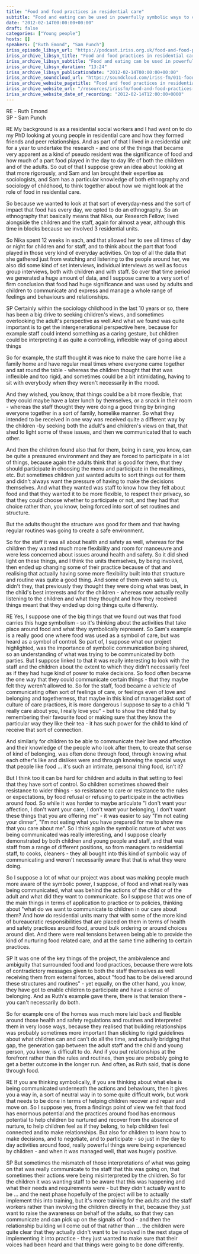 ```yaml
---
title: "Food and food practices in residential care"
subtitle: "Food and eating can be used in powerfully symbolic ways to communicate and express and manage a whole range of feelings, behaviours and relationships. "
date: "2012-02-14T00:00:00+00:00"
draft: false
categories: ["Young people"]
hosts: []
speakers: ["Ruth Emond", "Sam Punch"]
iriss_episode_libsyn_url: "https://podcast.iriss.org.uk/food-and-food-practices-in-residential-care-1"
iriss_archive_libsyn_title: "Food and food practices in residential care"
iriss_archive_libsyn_subtitle: "Food and eating can be used in powerfully symbolic ways to communicate and express and manage a whole range of feelings, behaviours and relationships. "
iriss_archive_libsyn_duration: "13:24"
iriss_archive_libsyn_publicationdate: "2012-02-14T00:00:00+00:00"
iriss_archive_soundcloud_url: "https://soundcloud.com/iriss-fm/011-food-and-food-practices-in-residential-care"
iriss_archive_website_pagetitle: "Food and food practices in residential care"
iriss_archive_website_url: "/resources/irissfm/food-and-food-practices-residential-care"
iriss_archive_website_date_of_recording: "2012-02-14T12:00:00+0000"
---
```

RE - Ruth Emond  
SP - Sam Punch

RE My background is as a residential social workers and I had went on to do my PhD looking at young people in residential care and how they formed friends and peer relationships. And as part of that I lived in a residential unit for a year to undertake the research - and one of the things that became very apparent as a kind of pseudo resident was the significance of food and how much of a part food played in the day to day life of both the children and of the adults. So out of that I suppose grew an idea about looking at that more rigorously, and Sam and Ian brought their expertise as sociologists, and Sam has a particular knowledge of both ethnography and sociology of childhood, to think together about how we might look at the role of food in residential care.

So because we wanted to look at that sort of everyday-ness and the sort of impact that food has every day, we opted to do an ethnography. So an ethnography that basically means that Nika, our Research Fellow, lived alongside the children and the staff, again for almost a year, although this time in blocks because we involved 3 residential units.

So Nika spent 12 weeks in each, and that allowed her to see all times of day or night for children and for staff, and to think about the part that food played in those very kind of everyday activities. On top of all the data that she gathered just from watching and listening to the people around her, we also did some kind of set interviews, individual interviews as well as focus group interviews, both with children and with staff. So over that time period we generated a huge amount of data, and I suppose came to a very sort of firm conclusion that food had huge significance and was used by adults and children to communicate and express and manage a whole range of feelings and behaviours and relationships.

SP Certainly within the sociology childhood in the last 10 years or so, there has been a big drive to seeking children's views, and sometimes overlooking the adult's perspective as well.And what we found was quite important is to get the intergenerational perspective here, because for example staff could intend something as a caring gesture, but children could be interpreting it as quite a controlling, inflexible way of going about things

So for example, the staff thought it was nice to make the care home like a family home and have regular meal times where everyone came together and sat round the table - whereas the children thought that that was inflexible and too rigid, and sometimes could be a bit intimidating, having to sit with everybody when they weren't necessarily in the mood.

And they wished, you know, that things could be a bit more flexible, that they could maybe have a later lunch by themselves, or a snack in their room - whereas the staff thought they were doing a good thing by bringing everyone together in a sort of family, homelike manner. So what they intended to be received in one way was received quite a different way by the children -by seeking both the adult's and children's views on that, that shed to light some of these issues, and then we communicated that to each other.

And then the children found also that for them, being in care, you know, can be quite a pressured environment and they are forced to participate in a lot of things, because again the adults think that is good for them, that they should participate in choosing the menu and participate in the mealtimes, etc. But sometimes children just wanted adults to sort things out for them and didn't always want the pressure of having to make the decisions themselves. And what they wanted was staff to know how they felt about food and that they wanted it to be more flexible, to respect their privacy, so that they could choose whether to participate or not, and they had that choice rather than, you know, being forced into sort of set routines and structure.

But the adults thought the structure was good for them and that having regular routines was going to create a safe environment.

So for the staff it was all about health and safety as well, whereas for the children they wanted much more flexibility and room for manoeuvre and were less concerned about issues around health and safety. So it did shed light on these things, and I think the units themselves, by being involved, then ended up changing some of their practice because of that and realising that actually having some more flexibility built into that structure and routine was quite a good thing. And some of them even said to us, didn't they, that previously they thought they were doing what was best, in the child's best interests and for the children - whereas now actually really listening to the children and what they thought and how they received things meant that they ended up doing things quite differently.

RE Yes, I suppose one of the big things that we found out was that food carries this huge symbolism - so it's thinking about the activities that take place around food and what they symbolically represent. So Sam's example is a really good one where food was used as a symbol of care, but was heard as a symbol of control. So part of, I suppose what our project highlighted, was the importance of symbolic communication being shared, so an understanding of what was trying to be communicated by both parties. But I suppose linked to that it was really interesting to look with the staff and the children about the extent to which they didn't necessarily feel as if they had huge kind of power to make decisions. So food often became the one way that they could communicate certain things - that they maybe felt they weren't allowed to. So for the staff, food became a vehicle of communicating often sort of feelings of care, or feelings even of love and belonging and togetherness, that maybe in this kind of managerialist sort of culture of care practices, it is more dangerous I suppose to say to a child "I really care about you, I really love you" - but to show the child that by remembering their favourite food or making sure that they know the particular way they like their tea - it has such power for the child to kind of receive that sort of connection.

And similarly for children to be able to communicate their love and affection and their knowledge of the people who look after them, to create that sense of kind of belonging, was often done through food, through knowing what each other's like and dislikes were and through knowing the special ways that people like food ... it's such an intimate, personal thing food, isn't it?

But I think too it can be hard for children and adults in that setting to feel that they have sort of control. So children sometimes showed their resistance to wider things - so resistance to care or resistance to the rules or expectations, by food refusal or refusing to participate in the activities around food. So while it was harder to maybe articulate "I don't want your affection, I don't want your care, I don't want your belonging, I don't want these things that you are offering me" - it was easier to say "I'm not eating your dinner", "I'm not eating what you have prepared for me to show me that you care about me". So I think again the symbolic nature of what was being communicated was really interesting, and I suppose clearly demonstrated by both children and young people and staff, and that was staff from a range of different positions, so from managers to residential staff, to cooks, cleaners - they all bought into this kind of symbolic way of communicating and weren't necessarily aware that that is what they were doing.

So I suppose a lot of what our project was about was making people much more aware of the symbolic power, I suppose, of food and what really was being communicated, what was behind the actions of the child or of the adult and what did they want to communicate. So I suppose that was one of the main things in terms of application to practice or to policies, thinking about "what do we want to communicate to children in our care about them? And how do residential units marry that with some of the more kind of bureaucratic responsibilities that are placed on them in terms of health and safety practices around food, around bulk ordering or around choices around diet. And there were real tensions between being able to provide the kind of nurturing food related care, and at the same time adhering to certain practices.

SP It was one of the key things of the project, the ambivalence and ambiguity that surrounded food and food practices, because there were lots of contradictory messages given to both the staff themselves as well receiving them from external forces, about "food has to be delivered around these structures and routines" - yet equally, on the other hand, you know, they have got to enable children to participate and have a sense of belonging. And as Ruth's example gave there, there is that tension there - you can't necessarily do both.

So for example one of the homes was much more laid back and flexible around those health and safety regulations and routines and interpreted them in very loose ways, because they realised that building relationships was probably sometimes more important than sticking to rigid guidelines about what children can and can't do all the time, and actually bridging that gap, the generation gap between the adult staff and the child and young person, you know, is difficult to do. And if you put relationships at the forefront rather than the rules and routines, then you are probably going to get a better outcome in the longer run. And often, as Ruth said, that is done through food.

RE If you are thinking symbolically, if you are thinking about what else is being communicated underneath the actions and behaviours, then it gives you a way in, a sort of neutral way in to some quite difficult work, but work that needs to be done in terms of helping children recover and repair and move on. So I suppose yes, from a findings point of view we felt that food has enormous potential and the practices around food has enormous potential to help children be nurtured and recover from the absence of nurture, to help children feel as if they belong, to help children feel connected and to make relationships. But also for children to learn how to make decisions, and to negotiate, and to participate - so just in the day to day activities around food, really powerful things were being experienced by children - and when it was managed well, that was hugely positive.

SP But sometimes the mismatch of those interpretations of what was going on that was really communicate to the staff that this was going on, that sometimes their actions were being misinterpreted by the children. So for the children it was wanting staff to be aware that this was happening and what their needs and requirements were - but they didn't actually want to be ... and the next phase hopefully of the project will be to actually implement this into training, but it's more training for the adults and the staff workers rather than involving the children directly in that, because they just want to raise the awareness on behalf of the adults, so that they can communicate and can pick up on the signals of food - and then the relationship building will come out of that rather than ... the children were quite clear that they actually didn't want to be involved in the next stage of implementing it into practice - they just wanted to make sure that their voices had been heard and that things were going to be done differently.